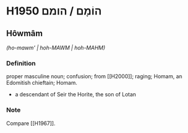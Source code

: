 # H1950 הוֹמָם / הומם

## Hôwmâm

_(ho-mawm' | hoh-MAWM | hoh-MAHM)_

### Definition

proper masculine noun; confusion; from [[H2000]]; raging; Homam, an Edomitish chieftain; Homam.

- a descendant of Seir the Horite, the son of Lotan


### Note

Compare [[H1967]].

